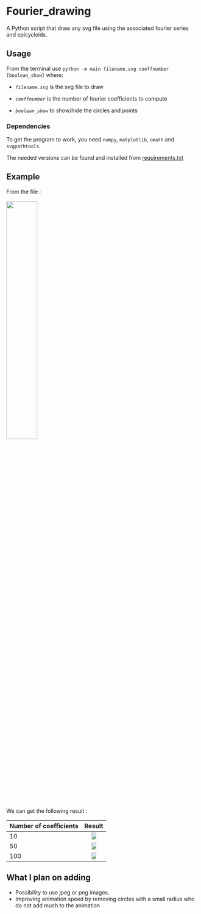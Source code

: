 # Fourier_drawing
A Python script that draw any svg file using the associated fourier series and epicycloids.

## Usage

From the terminal use `python -m main filename.svg coeffnumber [boolean_show]` where:

* *`filename.svg`* is the svg file to draw

* *`coeffnumber`* is the number of fourier coefficients to compute

* *`boolean_show`* to show/hide the circles and points

### Dependencies

To get the program to work, you need `numpy`, `matplotlib`, `cmath` and `svgpathtools`.

The needed versions can be found and installed from [requirements.txt](/requirements.txt)


## Example

From the file : <br> <br>
<img src="https://user-images.githubusercontent.com/38764918/152699414-9064f5a4-b9c2-41e1-8335-d3b72681c252.svg" width=40%>

<br>
We can get the following result :

| Number of coefficients  | Result |
| ------------- | :-: |
| 10  | <img src="https://user-images.githubusercontent.com/38764918/152698948-d08d0721-6ead-4a4c-93a9-27036347e2df.gif" width=50%> |
| 50  | <img src="https://user-images.githubusercontent.com/38764918/152699222-e0b2ff75-abd3-4c7e-86c9-cb2fdca75ce9.gif" width=50%> |
| 100 | <img src="https://user-images.githubusercontent.com/38764918/152699356-f5d1a9e7-138b-4241-8b76-1d4d1bbbf2cb.gif" width=50%> |

## What I plan on adding

* Possibility to use jpeg or png images.
* Improving animation speed by removing circles with a small radius who do not add much to the animation

